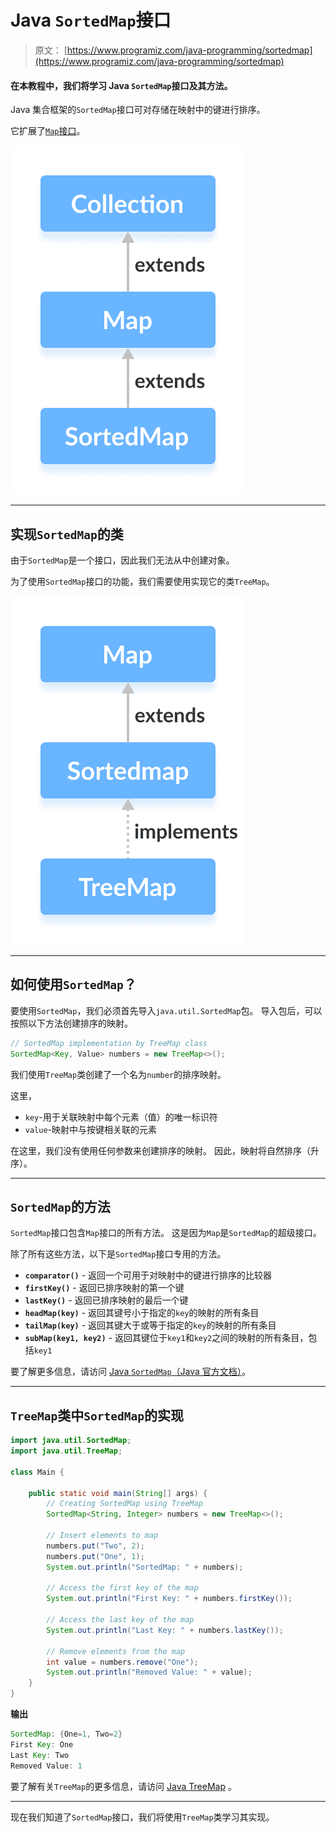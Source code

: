 # Java `SortedMap`接口

> 原文： [https://www.programiz.com/java-programming/sortedmap](https://www.programiz.com/java-programming/sortedmap)

#### 在本教程中，我们将学习 Java `SortedMap`接口及其方法。

Java 集合框架的`SortedMap`接口可对存储在映射中的键进行排序。

它扩展了[`Map`接口](/java-programming/map "Java Map interface")。

![Java SortedMap interface extends the Map interface.](img/983d9bfdc416aa56f1705b2c1eecb33c.png)

* * *

## 实现`SortedMap`的类

由于`SortedMap`是一个接口，因此我们无法从中创建对象。

为了使用`SortedMap`接口的功能，我们需要使用实现它的类`TreeMap`。

![The Java TreeMap class implements the SortedMap interface.](img/51c3124901f7491192562c5f69a5ea21.png)

* * *

## 如何使用`SortedMap`？

要使用`SortedMap`，我们必须首先导入`java.util.SortedMap`包。 导入包后，可以按照以下方法创建排序的映射。

```java
// SortedMap implementation by TreeMap class
SortedMap<Key, Value> numbers = new TreeMap<>(); 
```

我们使用`TreeMap`类创建了一个名为`number`的排序映射。

这里，

*   `key`-用于关联映射中每个元素（值）的唯一标识符
*   `value`-映射中与按键相关联的元素

在这里，我们没有使用任何参数来创建排序的映射。 因此，映射将自然排序（升序）。

* * *

## `SortedMap`的方法

`SortedMap`接口包含`Map`接口的所有方法。 这是因为`Map`是`SortedMap`的超级接口。

除了所有这些方法，以下是`SortedMap`接口专用的方法。

*   **`comparator()`** - 返回一个可用于对映射中的键进行排序的比较器
*   **`firstKey()`** - 返回已排序映射的第一个键
*   **`lastKey()`** - 返回已排序映射的最后一个键
*   **`headMap(key)`** - 返回其键号小于指定的`key`的映射的所有条目
*   **`tailMap(key)`** - 返回其键大于或等于指定的`key`的映射的所有条目
*   **`subMap(key1, key2)`** - 返回其键位于`key1`和`key2`之间的映射的所有条目，包括`key1`

要了解更多信息，请访问 [Java `SortedMap`（Java 官方文档）](https://docs.oracle.com/javase/7/docs/api/java/util/SortedMap.html)。

* * *

## `TreeMap`类中`SortedMap`的实现

```java
import java.util.SortedMap;
import java.util.TreeMap;

class Main {

    public static void main(String[] args) {
        // Creating SortedMap using TreeMap
        SortedMap<String, Integer> numbers = new TreeMap<>();

        // Insert elements to map
        numbers.put("Two", 2);
        numbers.put("One", 1);
        System.out.println("SortedMap: " + numbers);

        // Access the first key of the map
        System.out.println("First Key: " + numbers.firstKey());

        // Access the last key of the map
        System.out.println("Last Key: " + numbers.lastKey());

        // Remove elements from the map
        int value = numbers.remove("One");
        System.out.println("Removed Value: " + value);
    }
} 
```

**输出**

```java
SortedMap: {One=1, Two=2}
First Key: One
Last Key: Two
Removed Value: 1 
```

要了解有关`TreeMap`的更多信息，请访问 [Java TreeMap](/java-programming/treemap "Java TreeMap Class") 。

* * *

现在我们知道了`SortedMap`接口，我们将使用`TreeMap`类学习其实现。